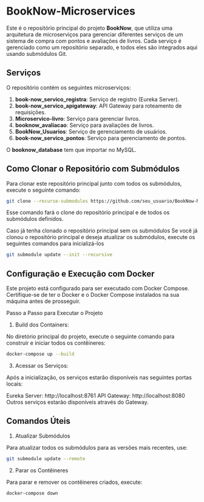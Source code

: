 # BookNow-Microservices

Este é o repositório principal do projeto **BookNow**, que utiliza uma arquitetura de microserviços para gerenciar diferentes serviços de um sistema de compra com pontos e avaliações de livros. Cada serviço é gerenciado como um repositório separado, e todos eles são integrados aqui usando submódulos Git.

## Serviços

O repositório contém os seguintes microserviços:

1. **book-now_servico_registra**: Serviço de registro (Eureka Server).
2. **book-now_servico_apigateway**: API Gateway para roteamento de requisições.
3. **Microservico-livro**: Serviço para gerenciar livros.
4. **booknow_avaliacao**: Serviço para avaliações de livros.
5. **BookNow_Usuarios**: Serviço de gerenciamento de usuários.
6. **book-now_servico_pontos**: Serviço para gerenciamento de pontos.


O **booknow_database** tem que importar no MySQL.

## Como Clonar o Repositório com Submódulos

Para clonar este repositório principal junto com todos os submódulos, execute o seguinte comando:

```bash
git clone --recurse-submodules https://github.com/seu_usuario/BookNow-Microservices.git
```
Esse comando fará o clone do repositório principal e de todos os submódulos definidos.

Caso já tenha clonado o repositório principal sem os submódulos
Se você já clonou o repositório principal e deseja atualizar os submódulos, execute os seguintes comandos para inicializá-los

```bash
git submodule update --init --recursive
```

## Configuração e Execução com Docker
Este projeto está configurado para ser executado com Docker Compose. Certifique-se de ter o Docker e o Docker Compose instalados na sua máquina antes de prosseguir.

Passo a Passo para Executar o Projeto
1. Build dos Containers:
   
No diretório principal do projeto, execute o seguinte comando para construir e iniciar todos os contêineres:

```bash
docker-compose up --build
```

3. Acessar os Serviços:

Após a inicialização, os serviços estarão disponíveis nas seguintes portas locais:

Eureka Server: http://localhost:8761
API Gateway: http://localhost:8080
Outros serviços estarão disponíveis através do Gateway.

## Comandos Úteis
1. Atualizar Submódulos
   
Para atualizar todos os submódulos para as versões mais recentes, use:

```bash
git submodule update --remote
```

2. Parar os Contêineres
   
Para parar e remover os contêineres criados, execute:


```bash
docker-compose down
```
